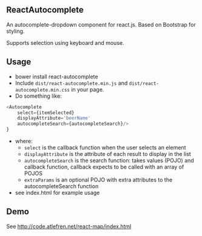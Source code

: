 ReactAutocomplete
--------

An autocomplete-dropdown component for react.js. Based on Bootstrap for styling.

Supports selection using keyboard and mouse.


Usage
----------

* bower install react-autocomplete
* Include ```dist/react-autocomplete.min.js``` and ```dist/react-autocomplete.min.css``` in your page.
* Do something like:

```javascript    
<Autocomplete 
    select={itemSelected}
    displayAttribute='beerName'
    autocompleteSearch={autocompleteSearch}/>
}
```
* where:
    - ```select``` is the callback function when the user selects an element
    - ```displayAttribute``` is the attribute of each result to display in the list
    - ```autocompleteSearch``` is the search function: takes values (POJO) and callback function, callback expects to be called with an array of POJOS
    - ```extraParams``` is an optional POJO with extra attributes to the autocompleteSearch function
* see index.html for example usage

Demo
----
See http://code.atlefren.net/react-map/index.html
